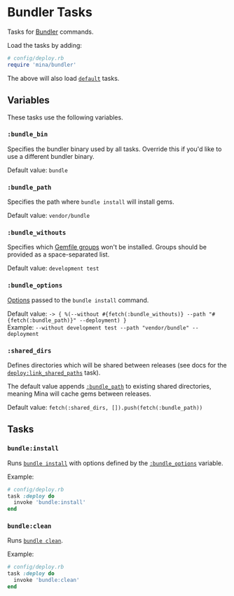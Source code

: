 # Bundler Tasks

Tasks for [Bundler](https://bundler.io/) commands.

Load the tasks by adding:
```ruby
# config/deploy.rb
require 'mina/bundler'
```

The above will also load [`default`](./default) tasks.

## Variables

These tasks use the following variables.

### `:bundle_bin`

Specifies the bundler binary used by all tasks. Override this if you'd like to use a different bundler binary.

Default value: `bundle`

### `:bundle_path`

Specifies the path where `bundle install` will install gems.

Default value: `vendor/bundle`

### `:bundle_withouts`

Specifies which [Gemfile groups](https://bundler.io/guides/groups.html) won't be installed. Groups should be provided as a space-separated list.

Default value: `development test`

### `:bundle_options`

[Options](https://bundler.io/man/bundle-install.1.html#OPTIONS) passed to the `bundle install` command.

Default value: `-> { %(--without #{fetch(:bundle_withouts)} --path "#{fetch(:bundle_path)}" --deployment) }`<br />
Example: `--without development test --path "vendor/bundle" --deployment`

### `:shared_dirs`

Defines directories which will be shared between releases (see docs for the [`deploy:link_shared_paths`](./deploy.md#deploylinksharedpaths) task).

The default value appends [`:bundle_path`](#bundlepath) to existing shared directories, meaning Mina will cache gems between releases.

Default value: `fetch(:shared_dirs, []).push(fetch(:bundle_path))`

## Tasks

### `bundle:install`

Runs [`bundle install`](https://bundler.io/v2.3/man/bundle-install.1.html) with options defined by the [`:bundle_options`](#bundleoptions) variable.

Example:
```ruby
# config/deploy.rb
task :deploy do
  invoke 'bundle:install'
end
```

### `bundle:clean`

Runs [`bundle clean`](https://bundler.io/v2.3/man/bundle-clean.1.html).

Example:
```ruby
# config/deploy.rb
task :deploy do
  invoke 'bundle:clean'
end
```
